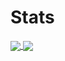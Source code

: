 # Stats
<div>
  <a href="#">
    <img align="center" src="https://github-readme-stats.vercel.app/api/top-langs/?username=juanpsm&layout=compact&langs_count=10&theme=midnight-purple" />
  </a>
  <a href="#">
    <img align="center" src="https://github-readme-stats.vercel.app/api?username=juanpsm&show_icons=true&include_all_commits=true&count_private=true&theme=midnight-purple" />
  </a>
</div>
<br>
